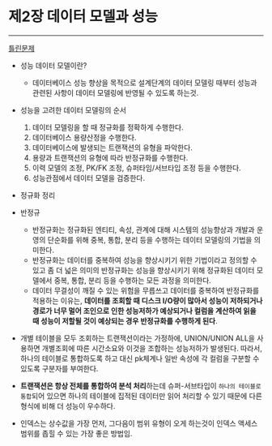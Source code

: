 # 제2장 데이터 모델과 성능

---

[틀린문제](https://www.notion.so/e7f85a4447ba4a619aa78451629d3900?pvs=21)

- 성능 데이터 모델이란?
    - 데이터베이스 성능 향상을 목적으로 설계단계의 데이터 모델링 때부터 성능과 관련된 사항이 데이터 모델링에 반영될 수 있도록 하는것.

- 성능을 고려한 데이터 모델링의 순서
    1. 데이터 모델링을 할 때 정규화를 정확하게 수행한다.
    2. 데이터베이스 용량산정을 수행한다.
    3. 데이터베이스에 발생되는 트랜잭션의 유형을 파악한다.
    4. 용량과 트랜잭션의 유형에 따라 반정규화를 수행한다.
    5. 이력 모델의 조정, PK/FK 조정, 슈퍼타임/서브타입 조정 등을 수행한다.
    6. 성능관점에서 데이터 모델을 검증한다.

- 정규화 정리

- 반정규
    - 반정규화는 정규화된 엔티티, 속성, 관계에 대해 시스템의 성능향상과 개발과 운영의 단순화를 위해 중복, 통합, 분리 등을 수행하는 데이터 모델링의 기법을 의미한다.
    - 반정규화는 데이터를 중복하여 성능을 향상시키기 위한 기법이라고 정의할 수 있고 좀 더 넓은 의미의 반정규화는 성능을 향상시키기 위해 정규화된 데이터 모델에서 중복, 통합, 분리 등을 수행하는 모든 과정을 의미한다.
    - 데이터 무결성이 깨질 수 있는 위험을 무릅쓰고 데이터를 중복하여 반정규화를 적용하는 이유는, **데이터를 조회할 때 디스크 I/O량이 많아서 성능이 저하되거나 경로가 너무 멀어 조인으로 인한 성능저하가 예상되거나 컬럼을 계산하여 읽을 때 성능이 저할될 것이 예상되는 경우 반정규화를 수행하게 된다**.
    
- 개별 테이블을 모두 조회하는 트랜잭션이라는 가정하에,
UNION/UNION ALL을 사용하면 개별조회에 따른 시간소요와 이것을 조합하는 성능저하가 발생된다. 따라서, 하나의 테이블로 통합하도록 하고 대신 pk체계나 일반 속성에 각 컬럼을 구분할 수 있도록 구분자를 부여한다.

- **트랜잭션은 항상 전체를 통합하여 분석 처리**하는데 슈퍼-서브타입이 `하나의 테이블로 통합`되어 있으면 하나의 테이블에 집적된 데이터만 읽어 처리할 수 있기 때문에 다른 형식에 비해 더 성능이 우수하다.

- 인덱스는 상수값을 가장 먼저, 그다음이 범위 유형이 오게 하는것이 인덱스 액세스 범위를 좁힐 수 있는 가장 좋은 방법임.